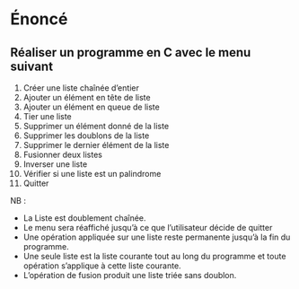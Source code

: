 # Énoncé

## Réaliser un programme en C avec le menu suivant

1. Créer une liste chaînée d’entier
2. Ajouter un élément en tête de liste
3. Ajouter un élément en queue de liste
4. Tier une liste
5. Supprimer un élément donné de la liste
6. Supprimer les doublons de la liste
7. Supprimer le dernier élément de la liste
8. Fusionner deux listes
9. Inverser une liste
10. Vérifier si une liste est un palindrome
11. Quitter

NB :

- La Liste est doublement chaînée.
- Le menu sera réaffiché jusqu’à ce que l’utilisateur décide de quitter
- Une opération appliquée sur une liste reste permanente jusqu’à la fin du programme.
- Une seule liste est la liste courante tout au long du programme et toute opération s’applique à cette liste courante.
- L’opération de fusion produit une liste triée sans doublon.
